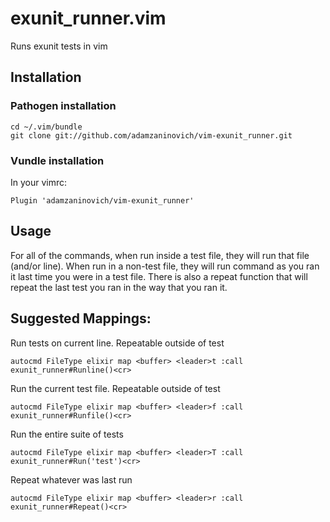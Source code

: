 # exunit_runner.vim

Runs exunit tests in vim

## Installation

### Pathogen installation

    cd ~/.vim/bundle
    git clone git://github.com/adamzaninovich/vim-exunit_runner.git

### Vundle installation

In your vimrc:

    Plugin 'adamzaninovich/vim-exunit_runner'

## Usage

For all of the commands, when run inside a test file, they will run that file (and/or line). When run in a non-test file, they will run command as you ran it last time you were in a test file. There is also a repeat function that will repeat the last test you ran in the way that you ran it.

## Suggested Mappings:

Run tests on current line. Repeatable outside of test

    autocmd FileType elixir map <buffer> <leader>t :call exunit_runner#Runline()<cr>

Run the current test file. Repeatable outside of test

    autocmd FileType elixir map <buffer> <leader>f :call exunit_runner#Runfile()<cr>

Run the entire suite of tests

    autocmd FileType elixir map <buffer> <leader>T :call exunit_runner#Run('test')<cr>

Repeat whatever was last run

    autocmd FileType elixir map <buffer> <leader>r :call exunit_runner#Repeat()<cr>
